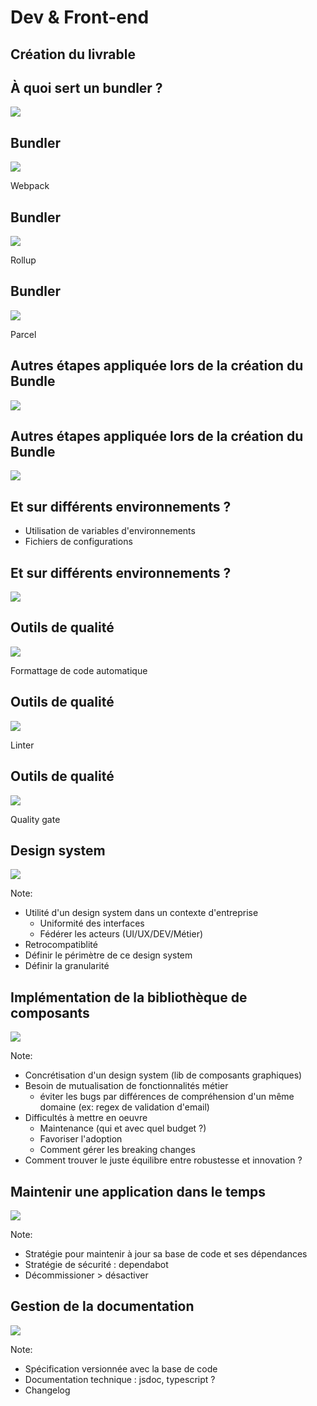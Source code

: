 <!-- prettier-ignore-start -->
# Dev & Front-end


## Création du livrable


## À quoi sert un bundler ?
<img class="r-stretch" src="data/img/schemaBundler.png">


## Bundler
<img class="r-stretch" src="data/img/logoWebpack.svg">
<p>Webpack</p>


## Bundler
<img class="r-stretch" src="data/img/logoRollup.svg">
<p>Rollup</p>


## Bundler
<img class="r-stretch" src="data/img/logoParcel.png">
<p>Parcel</p>


## Autres étapes appliquée lors de la création du Bundle
<img class="r-stretch" src="data/img/logoBabel.svg">


## Autres étapes appliquée lors de la création du Bundle
<img class="r-stretch" src="data/img/minify.jpeg">


## Et sur différents environnements ?
<ul>
  <li>Utilisation de variables d'environnements</li>
  <li>Fichiers de configurations</li>
</ul>


## Et sur différents environnements ?
<img class="r-stretch" src="data/img/dotenv.png">


## Outils de qualité
<img class="r-stretch" src="data/img/logoPrettier.png">
<p>Formattage de code automatique</p>


## Outils de qualité
<img class="r-stretch" src="data/img/logoEslint.svg">
<p>Linter</p>


## Outils de qualité
<img class="r-stretch" src="data/img/logoSonar.svg">
<p>Quality gate</p>


## Design system
<img class="r-stretch" src="data/img/designSystem.png">

Note:
- Utilité d'un design system dans un contexte d'entreprise
  - Uniformité des interfaces
  - Fédérer les acteurs (UI/UX/DEV/Métier)
- Retrocompatiblité
- Définir le périmètre de ce design system
- Définir la granularité


## Implémentation de la bibliothèque de composants
<img class="r-stretch" src="data/img/buildDesignSystem.jpeg">

Note:
- Concrétisation d'un design system (lib de composants graphiques)
- Besoin de mutualisation de fonctionnalités métier
  - éviter les bugs par différences de compréhension d'un même domaine (ex: regex de validation d'email)
- Difficultés à mettre en oeuvre
  - Maintenance (qui et avec quel budget ?)
  - Favoriser l'adoption
  - Comment gérer les breaking changes
- Comment trouver le juste équilibre entre robustesse et innovation ?


## Maintenir une application dans le temps
<img class="r-stretch" src="data/img/maintainability.jpeg">

Note:
- Stratégie pour maintenir à jour sa base de code et ses dépendances
- Stratégie de sécurité : dependabot
- Décommissioner > désactiver


## Gestion de la documentation
<img class="r-stretch" src="data/img/documentation.jpeg">

Note:
- Spécification versionnée avec la base de code
- Documentation technique : jsdoc, typescript ?
- Changelog

<!-- prettier-ignore-end -->
